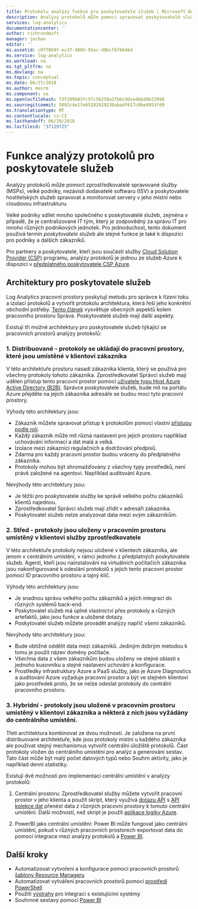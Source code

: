 ```yaml
---
title: Protokolu analýzy funkce pro poskytovatele služeb | Microsoft Docs
description: Analýzy protokolů může pomoci spravovat poskytovatelé služeb (MSPs), velké podniky nezávislí výrobci softwaru (ISV) a poskytovatele hostitelských služeb, spravovat a monitorovat servery v jeho místní nebo cloudovou infrastrukturu.
services: log-analytics
documentationcenter: ''
author: richrundmsft
manager: jochan
editor: ''
ms.assetid: c07f0b9f-ec37-480d-91ec-d9bcf6786464
ms.service: log-analytics
ms.workload: na
ms.tgt_pltfrm: na
ms.devlang: na
ms.topic: conceptual
ms.date: 06/27/2018
ms.author: meirm
ms.component: na
ms.openlocfilehash: 73f199b83fc5fc56259a2fbbc9dce4bbd8b23998
ms.sourcegitcommit: 5892c4e1fe65282929230abadf617c0be8953fd9
ms.translationtype: MT
ms.contentlocale: cs-CZ
ms.lasthandoff: 06/29/2018
ms.locfileid: "37129725"
---
```

# <a name="log-analytics-features-for-service-providers"></a>Funkce analýzy protokolů pro poskytovatele služeb
Analýzy protokolů může pomoct zprostředkovatelé spravované služby (MSPs), velké podniky, nezávislí dodavatelé softwaru (ISV) a poskytovatele hostitelských služeb spravovat a monitorovat servery v jeho místní nebo cloudovou infrastrukturu. 

Velké podniky sdílet mnoho společného s poskytovatelé služeb, zejména v případě, že je centralizované IT tým, který je zodpovědný za správu IT pro mnoho různých podnikových jednotek. Pro jednoduchost, tento dokument používá termín *poskytovatele služeb* ale stejné funkce je také k dispozici pro podniky a dalších zákazníků.

Pro partnery a poskytovatelé, kteří jsou součástí služby [Cloud Solution Provider (CSP)](https://partner.microsoft.com/Solutions/cloud-reseller-overview) programu, analýzy protokolů je jednou ze služeb Azure k dispozici v [předplatného poskytovatele CSP Azure](https://docs.microsoft.com/azure/cloud-solution-provider/overview/azure-csp-overview). 

## <a name="architectures-for-service-providers"></a>Architektury pro poskytovatele služeb

Log Analytics pracovní prostory poskytují metodu pro správce k řízení toku a izolaci protokolů a vytvořit protokolu architektura, která řeší jeho konkrétní obchodní potřeby. [Tento článek](https://docs.microsoft.com/en-us/azure/log-analytics/log-analytics-manage-access) vysvětluje obecných aspektů kolem pracovního prostoru Správa. Poskytovatelé služeb mají další aspekty.

Existují tři možné architektury pro poskytovatele služeb týkající se pracovních prostorů analýzy protokolů:

### <a name="1-distributed---logs-are-stored-in-workspaces-located-in-the-customers-tenant"></a>1. Distribuované - protokoly se ukládají do pracovní prostory, které jsou umístěné v klientovi zákazníka 

V této architektuře prostoru nasadí zákazníka klienta, který se používá pro všechny protokoly tohoto zákazníka. Zprostředkovatel Správci služeb mají udělen přístup tento pracovní prostor pomocí [uživatele typu Host Azure Active Directory (B2B)](https://docs.microsoft.com/en-us/azure/active-directory/b2b/what-is-b2b). Správce poskytovatele služeb, bude mít na portálu Azure přejděte na jejich zákazníka adresáře se budou moci tyto pracovní prostory.

Výhody této architektury jsou:
* Zákazník můžete spravovat přístup k protokolům pomocí vlastní [přístupu podle rolí](https://docs.microsoft.com/en-us/azure/role-based-access-control/overview).
* Každý zákazník může mít různá nastavení pro jejich prostoru například uchovávání informací a dat malá a velká.
* Izolace mezi zákazníci regulačních a dodržování předpisů.
* Zdarma pro každý pracovní prostor budou vráceny do předplatného zákazníka.
* Protokoly mohou být shromažďovány z všechny typy prostředků, není právě založené na agentovi. Například auditování Azure.

Nevýhody této architektury jsou:
* Je těžší pro poskytovatele služby ke správě velkého počtu zákazníků klientů najednou.
* Zprostředkovatel Správci služeb mají zřídit v adresáři zákazníka.
* Poskytovatel služeb nelze analyzovat data mezi svým zákazníkům.

### <a name="2-central---logs-are-stored-in-workspace-located-in-the-service-provider-tenant"></a>2. Střed - protokoly jsou uloženy v pracovním prostoru umístěný v klientovi služby zprostředkovatele

V této architektuře protokoly nejsou uložené v klientech zákazníka, ale jenom v centrálním umístění, v rámci jednoho z předplatných poskytovatele služeb. Agenti, kteří jsou nainstalováni na virtuálních počítačích zákazníka jsou nakonfigurované k odeslání protokolů s jejich tento pracovní prostor pomocí ID pracovního prostoru a tajný klíč.

Výhody této architektury jsou:
* Je snadnou správu velkého počtu zákazníků a jejich integraci do různých systémů back-end.
* Poskytovatel služeb má úplné vlastnictví přes protokoly a různých artefaktů, jako jsou funkce a uložené dotazy.
* Poskytovatel služeb můžete provádět analýzy napříč všemi zákazníků.

Nevýhody této architektury jsou:
* Bude obtížné oddělit data mezi zákazníků. Jediným dobrým metodou k tomu je použít název domény počítače.
* Všechna data z všem zákazníkům budou uloženy ve stejné oblasti s jednoho kusovníku a stejné nastavení uchování a konfigurace.
* Prostředky infrastruktury Azure a PaaS služby, jako je Azure Diagnostics a auditování Azure vyžaduje pracovní prostor a být ve stejném klientovi jako prostředek proto, že se nelze odeslat protokoly do centrální pracovního prostoru.

### <a name="3-hybrid---logs-are-stored-in-workspace-located-in-the-customers-tenant-and-some-of-them-are-pulled-to-a-central-location"></a>3. Hybridní - protokoly jsou uložené v pracovním prostoru umístěný v klientovi zákazníka a některá z nich jsou vyžádány do centrálního umístění.

Třetí architektura kombinovat ze dvou možností. Je založena na první distribuované architektuře, kde jsou protokoly místní u každého zákazníka ale používat stejný mechanismus vytvořit centrální úložiště protokolů. Část protokoly vložen do centrálního umístění pro analýz a generování sestav. Tato část může být malý počet datových typů nebo Souhrn aktivity, jako je například denní statistiky.

Existují dvě možnosti pro implementaci centrální umístění v analýzy protokolů:

1. Centrální prostoru: Zprostředkovatel služby můžete vytvořit pracovní prostor v jeho klienta a použít skript, který využívá [dotazu API](https://dev.loganalytics.io/) s [API kolekce dat](log-analytics-data-collector-api.md) přenést data z různých pracovní prostory k tomuto centrální umístění. Další možností, než skript je použít [aplikace logiky Azure](https://docs.microsoft.com/en-us/azure/logic-apps/logic-apps-overview).

2. PowerBI jako centrální umístění: Power BI může fungovat jako centrální umístění, pokud v různých pracovních prostorech exportovat data do pomocí integrace mezi analýzy protokolů a [Power BI](log-analytics-powerbi.md). 


## <a name="next-steps"></a>Další kroky
* Automatizovat vytvoření a konfigurace pomocí pracovních prostorů [šablony Resource Manageru](log-analytics-template-workspace-configuration.md)
* Automatizovat vytváření pracovních prostorů pomocí [prostředí PowerShell](log-analytics-powershell-workspace-configuration.md) 
* Použití [výstrahy](log-analytics-alerts.md) pro integraci s existujícími systémy
* Souhrnné sestavy pomocí [Power BI](log-analytics-powerbi.md)

